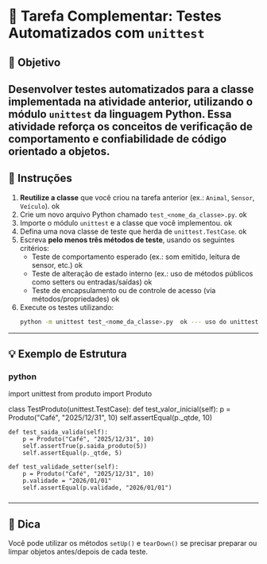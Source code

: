 # 🧪 Tarefa Complementar: Testes Automatizados com `unittest`

## 🎯 Objetivo

Desenvolver testes automatizados para a classe implementada na atividade anterior, 
utilizando o módulo `unittest` da linguagem Python. Essa atividade reforça os conceitos 
de verificação de comportamento e confiabilidade de código orientado a objetos.
-------------------------
## 📝 Instruções

1. **Reutilize a classe** que você criou na tarefa anterior (ex.: `Animal`, `Sensor`, `Veículo`). ok
2. Crie um novo arquivo Python chamado `test_<nome_da_classe>.py`. ok
3. Importe o módulo `unittest` e a classe que você implementou. ok
4. Defina uma nova classe de teste que herda de `unittest.TestCase`. ok
5. Escreva **pelo menos três métodos de teste**, usando os seguintes critérios:
   - Teste de comportamento esperado (ex.: som emitido, leitura de sensor, etc.) ok
   - Teste de alteração de estado interno (ex.: uso de métodos públicos como setters ou entradas/saídas) ok
   - Teste de encapsulamento ou de controle de acesso (via métodos/propriedades) ok
6. Execute os testes utilizando:
   ```bash
   python -m unittest test_<nome_da_classe>.py  ok --- uso do unittest com main na própria classe
   ```
-----------------------

## 💡 Exemplo de Estrutura

### python
import unittest
from produto import Produto

class TestProduto(unittest.TestCase):
    def test_valor_inicial(self):
        p = Produto("Café", "2025/12/31", 10)
        self.assertEqual(p._qtde, 10)

    def test_saida_valida(self):
        p = Produto("Café", "2025/12/31", 10)
        self.assertTrue(p.saida_produto(5))
        self.assertEqual(p._qtde, 5)

    def test_validade_setter(self):
        p = Produto("Café", "2025/12/31", 10)
        p.validade = "2026/01/01"
        self.assertEqual(p.validade, "2026/01/01")
###
---

## 🧠 Dica

Você pode utilizar os métodos `setUp()` e `tearDown()` se precisar preparar ou limpar 
objetos antes/depois de cada teste.
